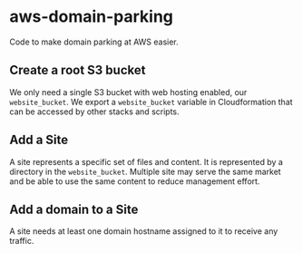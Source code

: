 # aws-domain-parking

Code to make domain parking at AWS easier.

## Create a root S3 bucket

We only need a single S3 bucket with web hosting enabled, our `website_bucket`. 
We export a `website_bucket` variable in Cloudformation that can be accessed by other stacks and scripts.

## Add a Site

A site represents a specific set of files and content. It is represented by a directory in the `website_bucket`.
Multiple site may serve the same market and be able to use the same content to reduce management effort.

## Add a domain to a Site

A site needs at least one domain hostname assigned to it to receive any traffic.
